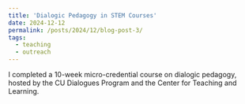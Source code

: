 ```yaml
---
title: 'Dialogic Pedagogy in STEM Courses'
date: 2024-12-12
permalink: /posts/2024/12/blog-post-3/
tags:
  - teaching
  - outreach
---
```


I completed a 10-week micro-credential course on dialogic pedagogy, hosted by the CU Dialogues Program and the Center for Teaching and Learning. 
